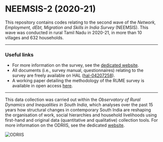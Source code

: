 # NEEMSIS-2 (2020-21)

This repository contains codes relating to the second wave of the *Network, Employment, dEbt, Migration and Skills in India Survey* (NEEMSIS). This wave was conducted in rural Tamil Nadu in 2020-21, in more than 10 villages and 632 households.

----

### Useful links

* For more information on the survey, see the [dedicated website](https://neemsis.hypotheses.org/).
* All documents (i.e., survey manual, questionnaires) relating to the survey are freely available on HAL ([hal-04207258](https://hal.science/hal-04207258)).
* A working paper detailing the methodology of the RUME survey is available in open access [here](https://dial.ird.fr/wp-content/uploads/2024/03/2024-02-NEEMSIS_data_context.pdf).

----

This data collection was carried out within the *Observatory of Rural Dynamics and Inequalities in South India*, which analyses over the past 15 years how structural changes in contemporary South India are reshaping the organisation of work, social hierarchies and household livelihoods using first-hand and original data (quantitative and qualitative) collection tools. For more information on the ODRIIS, see the dedicated [website](https://odriis.hypotheses.org/).

![ODRIIS](https://odriis.hypotheses.org/files/2022/10/odriis_long.png)
